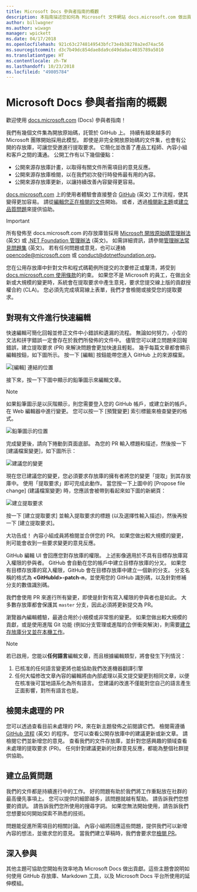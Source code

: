```yaml
---
title: Microsoft Docs 參與者指南的概觀
description: 本指南描述您如何為 Microsoft 文件網站 docs.microsoft.com 做出貢獻。
author: billwagner
ms.author: wiwagn
manager: wpickett
ms.date: 04/17/2018
ms.openlocfilehash: 921c63c2748149543bfc73e4b38278a2ed74ac56
ms.sourcegitcommit: d3c7b49dc854dae8da9cd49da8ac4035789a5010
ms.translationtype: HT
ms.contentlocale: zh-TW
ms.lasthandoff: 10/23/2018
ms.locfileid: "49805784"
---
```

# <a name="microsoft-docs-contributor-guide-overview"></a>Microsoft Docs 參與者指南的概觀

歡迎使用 [docs.microsoft.com](https://docs.microsoft.com) (Docs) 參與者指南！

我們有幾個文件集為開放原始碼，託管於 GitHub 上。 持續有越來越多的 Microsoft 團隊開始採用此模型。 即使是非完全開放原始碼的文件集，也會有公開的存放庫，可讓您受邀進行提取要求。 它簡化並改善了產品工程師、內容小組和客戶之間的溝通。 公開工作有以下幾個優點：

- 公開來源存放庫計畫，以取得有關文件所需項目的意見反應。
- 公開來源存放庫檢閱，以在我們初次發行時發佈最有用的內容。
- 公開來源存放庫更新，以讓持續改善內容變得更容易。

[docs.microsoft.com](https://docs.microsoft.com) 上的使用者體驗會直接整合 [GitHub](https://github.com) \(英文\) 工作流程，使其變得更加容易。 請從[編輯您正在檢閱的文件](#quick-edits-to-existing-documents)開始。 或者，透過[檢閱新主題](#review-open-prs)或[建立品質問題](#create-quality-issues)來提供協助。

> [!IMPORTANT]
> 所有發佈至 docs.microsoft.com 的存放庫皆採用 [Microsoft 開放原始碼管理辦法](https://opensource.microsoft.com/codeofconduct/) \(英文\) 或 [.NET Foundation 管理辦法](https://dotnetfoundation.org/code-of-conduct) \(英文\)。 如需詳細資訊，請參閱[管理辦法常見問題集](https://opensource.microsoft.com/codeofconduct/faq/) \(英文\)。 若有任何問題或意見，也可以連絡 [opencode@microsoft.com](mailto:opencode@microsoft.com) 或 [conduct@dotnetfoundation.org](mailto:conduct@dotnetfoundation.org)。<br>
>
> 您在公用存放庫中針對文件和程式碼範例所提交的次要修正或釐清，將受到 [docs.microsoft.com 使用條款](https://docs.microsoft.com/legal/termsofuse)的約束。 如果您不是 Microsoft 的員工，在做出全新或大規模的變更時，系統會在提取要求中產生意見，要求您提交線上版的貢獻授權合約 (CLA)。 您必須先完成填寫線上表單，我們才會檢閱或接受您的提取要求。

## <a name="quick-edits-to-existing-documents"></a>對現有文件進行快速編輯

快速編輯可簡化回報並修正文件中小錯誤和遺漏的流程。 無論如何努力，小型的文法和拼字錯誤一定會存在於我們所發佈的文件中。 儘管您可以建立問題來回報錯誤，建立提取要求 (PR) 來解決問題會更加快速且輕鬆。 幾乎每篇文章都會顯示編輯按鈕，如下圖所示。 按一下 [編輯] 按鈕能帶您進入 GitHub 上的來源檔案。

![[編輯] 連結的位置](./media/index/edit-article.png)

接下來，按一下下圖中顯示的鉛筆圖示來編輯文章。

> [!NOTE]
> 如果鉛筆圖示是以灰階顯示，則您需要登入您的 GitHub 帳戶，或建立新的帳戶。 在 Web 編輯器中進行變更。 您可以按一下 [預覽變更] 索引標籤來檢查變更的格式。

![鉛筆圖示的位置](./media/index/editicon.png)

完成變更後，請向下捲動到頁面底部。 為您的 PR 輸入標題和描述，然後按一下 [建議檔案變更]，如下圖所示：

![建議您的變更](./media/index/submit-pull-request.png)

現在您已建議您的變更，您必須要求存放庫的擁有者將您的變更「提取」到其存放庫中。 使用「提取要求」即可完成此動作。 當您按一下上圖中的 [Propose file change] \(建議檔案變更\) 時，您應該會被帶到看起來如下圖的新網頁：

![建立提取要求](media/index/create-pull-request.png)

按一下 [建立提取要求] 並輸入提取要求的標題 (以及選擇性輸入描述)，然後再按一下 [建立提取要求]。

大功告成！ 內容小組成員將檢閱並合併您的 PR。 如果您做出較大規模的變更，則可能會收到一些要求變更的意見反應。

GitHub 編輯 UI 會回應您對存放庫的權限。 上述影像適用於不具有目標存放庫寫入權限的參與者。 GitHub 會自動在您的帳戶中建立目標存放庫的分叉。 如果您有目標存放庫的寫入權限，GitHub 會在目標存放庫中建立一個新的分支。 分支名稱的格式為 **\<GitHubId\>-patch-n**，並使用您的 GitHub 識別碼，以及針對修補分支的數值識別碼。

我們會使用 PR 來進行所有變更，即使是針對有寫入權限的參與者也是如此。 大多數存放庫都會保護其 `master` 分支，因此必須將更新提交為 PR。

瀏覽器內編輯體驗，最適合用於小規模或非常態的變更。 如果您做出較大規模的貢獻，或是使用進階 Git 功能 (例如分支管理或進階的合併衝突解決)，則需要[建立存放庫分叉並在本機工作](how-to-write-workflows-major.md)。

> [!NOTE]
> 若已啟用，您能以**任何語言**編輯文章，而且根據編輯類型，將會發生下列情況：
> 1. 已核准的任何語言變更將也能協助我們改進機器翻譯引擎
> 2. 任何大幅修改文章內容的編輯將由內部處理以英文提交變更到相同文章，以便在核准後可當地語系化為所有語言。
> 您建議的改進不僅能對您自己的語言產生正面影響，對所有語言也是。

## <a name="review-open-prs"></a>檢閱未處理的 PR

您可以透過查看目前未處理的 PR，來在新主題發佈之前閱讀它們。 檢閱需遵循 [GitHub 流程](https://guides.github.com/introduction/flow/) \(英文\) 的程序。 您可以查看公開存放庫中的建議更新或新文章。 請檢閱它們並新增您的意見。 查看我們的文件存放庫，並針對您感興趣的領域查看未處理的提取要求 (PR)。 任何針對建議更新的社群意見反應，都能為整個社群提供協助。

## <a name="create-quality-issues"></a>建立品質問題

我們的文件都是持續進行中的工作。 好的問題有助於我們將工作重點放在社群的最高優先事項上。 您可以提供的細節越多，該問題就越有幫助。 請告訴我們您想要的資訊。 請告訴我們您所使用的搜尋字詞。 如果您無法開始使用，請告訴我們您想要如何開始探索不熟悉的技術。

問題能促進所需項目的相關討論。 內容小組將回應這些問題，提供我們可以新增內容的想法，並徵求您的意見。 當我們建立草稿時，我們會要求您[檢閱 PR](#review-open-prs)。

## <a name="get-more-involved"></a>深入參與

其他主題可協助您開始有效率地為 Microsoft Docs 做出貢獻。這些主題會說明如何使用 GitHub 存放庫、Markdown 工具，以及 Microsoft Docs 平台所使用的延伸模組。
